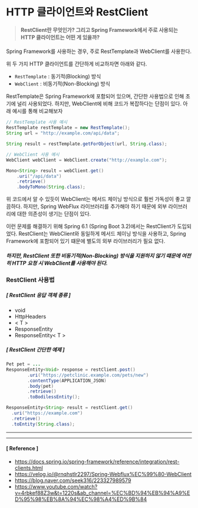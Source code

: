 # HTTP 클라이언트와 RestClient

> #### RestClient란 무엇인가? 그리고 Spring Framework에서 주로 사용되는 HTTP 클라이언트는 어떤 게 있을까?

Spring Framework를 사용하는 경우, 주로 RestTemplate과 WebClient를 사용한다.

위 두 가지 HTTP 클라이언트를 간단하게 비교하자면 아래와 같다.

- `RestTemplate` : 동기적(Blocking) 방식
- `WebClient` : 비동기적(Non-Blocking) 방식

RestTemplate은 Spring Framework에 포함되어 있으며, 간단한 사용법으로 인해 초기에 널리 사용되었다. 하지만, WebClient에 비해 코드가 복잡하다는 단점이 있다. 아래 예시를 통해 비교해보자

```java
// RestTemplate 사용 예시
RestTemplate restTemplate = new RestTemplate();
String url = "http://example.com/api/data";

String result = restTemplate.getForObject(url, String.class);
```

```java
// WebClient 사용 예시
WebClient webClient = WebClient.create("http://example.com");

Mono<String> result = webClient.get()
    .uri("/api/data")
    .retrieve()
    .bodyToMono(String.class);
```

위 코드에서 알 수 있듯이 WebClient는 메서드 체이닝 방식으로 훨씬 가독성이 좋고 깔끔하다. 하지만, Spring WebFlux 라이브러리를 추가해야 하기 때문에 외부 라이브러리에 대한 의존성이 생기는 단점이 있다.

이런 문제를 해결하기 위해 Spring 6.1 (Spring Boot 3.2)에서는 RestClient가 도입되었다.
RestClient는 WebClient와 동일하게 메서드 체이닝 방식을 사용하고, Spring Framework에 포함되어 있기 떄문에 별도의 외부 라이브러리가 필요 없다.

##### 하지만, RestClient 또한 비동기적(Non-Blocking) 방식을 지원하지 않기 떄문에 여전히 HTTP 요청 시 WebClient를 사용해야 된다.

### RestClient 사용법

##### [ RestClient 응답 객체 종류 ]
- void
- HttpHeaders
- < T >
- ResponseEntity<Void>
- ResponseEntity< T >

##### [ RestClient 간단한 예제 ]

```java
Pet pet = ...
ResponseEntity<Void> response = restClient.post()
        .uri("https://petclinic.example.com/pets/new")
        .contentType(APPLICATION_JSON)
        .body(pet)
        .retrieve()
        .toBodilessEntity();
```

```java
ResponseEntity<String> result = restClient.get()
  .uri("https://example.com")
  .retrieve()
  .toEntity(String.class);
```

---
---

#### [ Reference ]
- https://docs.spring.io/spring-framework/reference/integration/rest-clients.html
- https://velog.io/@rnqhstlr2297/Spring-Webflux%EC%99%80-WebClient
- https://blog.naver.com/seek316/223327989579
- https://www.youtube.com/watch?v=4rbkef88Z3w&t=1220s&ab_channel=%EC%BD%94%EB%94%A9%ED%95%98%EB%8A%94%EC%98%A4%ED%9B%84